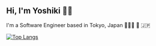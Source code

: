 ## Hi, I'm Yoshiki 👋🏼

I'm a Software Engineer based in Tokyo, Japan 👨🏻‍💻 🗼 🇯🇵

[![Top Langs](https://github-readme-stats.vercel.app/api/top-langs/?username=yoshikibell&layout=compact)](https://github.com/anuraghazra/github-readme-stats)
